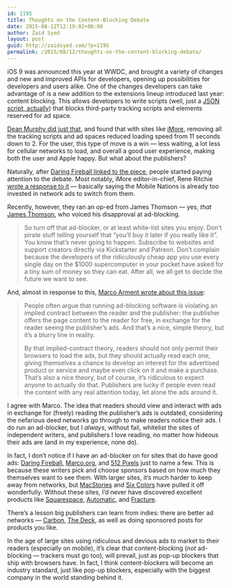 ```yaml
---
id: 1195
title: Thoughts on the Content-Blocking Debate
date: 2015-08-12T12:19:02+00:00
author: Zaid Syed
layout: post
guid: http://zaidsyed.com/?p=1195
permalink: /2015/08/12/thoughts-on-the-content-blocking-debate/
---
```

iOS 9 was announced this year at WWDC, and brought a variety of changes and new and improved APIs for developers, opening up possibilities for developers and users alike. One of the changes developers can take advantage of is a new addition to the extensions lineup introduced last year: content blocking. This allows developers to write scripts (well, just a [JSON script, actually](https://gist.github.com/CraftyDeano/777579c628b3d8d50f25)) that blocks third-party tracking scripts and elements reserved for ad space.

[Dean Murphy did just that](http://murphyapps.co/blog/2015/6/24/an-hour-with-safari-content-blocker-in-ios-9), and found that with sites like [iMore](http://imore.com), removing all the tracking scripts and ad spaces reduced loading speed from 11 seconds down to 2. For the user, this type of move is a win — less waiting, a lot less for cellular networks to load, and overall a good user experience, making both the user and Apple happy. But what about the publishers?

Naturally, after [Daring Fireball linked to the piece](https://daringfireball.net/2015/07/safari_content_blocker_imore), people started paying attention to the debate. Most notably, iMore editor-in-chief, Rene Ritchie [wrote a response to it](http://www.imore.com/and-hour-safari-content-blockers-and-imore) — basically saying the Mobile Nations is already too invested in network ads to switch from them.

Recently, however, they ran an op-ed from James Thomson — yes, _that_ [James Thomson](http://twitter.com/jamesthomson), who voiced his disapproval at ad-blocking.

> So turn off that ad-blocker, or at least white-list sites you enjoy. Don&#8217;t pirate stuff telling yourself that &#8220;you&#8217;ll buy it later if you really like it&#8221;. You know that&#8217;s never going to happen. Subscribe to websites and support creators directly via Kickstarter and Patreon. Don&#8217;t complain because the developers of the ridiculously cheap app you use every single day on the $1000 supercomputer in your pocket have asked for a tiny sum of money so they can eat. After all, we all get to decide the future we want to see. 

And, almost in response to this, [Marco Arment wrote about this issue](http://www.marco.org/2015/08/11/ad-blocking-ethics):

> People often argue that running ad-blocking software is violating an implied contract between the reader and the publisher: the publisher offers the page content to the reader for free, in exchange for the reader seeing the publisher’s ads. And that’s a nice, simple theory, but it’s a blurry line in reality.
> 
> By that implied-contract theory, readers should not only permit their browsers to load the ads, but they should actually read each one, giving themselves a chance to develop an interest for the advertised product or service and maybe even click on it and make a purchase. That’s also a nice theory, but of course, it’s ridiculous to expect anyone to actually do that. Publishers are lucky if people even read the content with any real attention today, let alone the ads around it. 

I agree with Marco. The idea that readers should view and interact with ads in exchange for (freely) reading the publisher&#8217;s ads is outdated, considering the nefarious deed networks go through to make readers notice their ads. I do run an ad-blocker, but I _always_, without fail, whitelist the sites of independent writers, and publishers I love reading, no matter how hideous their ads are (and in my experience, none do).

In fact, I don&#8217;t notice if I have an ad-blocker on for sites that do have good ads: [Daring Fireball](http://daringfireball.net), [Marco.org](http://marco.org), and [512 Pixels](http://512pixels.net) just to name a few. This is because these writers pick and choose sponsors based on how much they themselves want to see them. With larger sites, it&#8217;s much harder to keep away from networks, but [MacStories](http://macstories.net) and [Six Colors](http://sixcolors.com) have pulled it off wonderfully. Without these sites, I&#8217;d never have discovered excellent products like [Squarespace](http://squarespace.com), [Automatic](http://automatic.com), and [Fracture](http://fractureme.com).

There&#8217;s a lesson big publishers can learn from indies: there are better ad networks — [Carbon](http://carbonads.net), [The Deck](http://decknetwork.net), as well as doing sponsored posts for products you like.

In the age of large sites using ridiculous and devious ads to market to their readers (especially on mobile), it&#8217;s clear that content-blocking (_not_ ad-blocking — trackers must go too), will prevail, just as pop-up blockers that ship with browsers have. In fact, I think content-blockers will become an industry standard, just like pop-up blockers, especially with the biggest company in the world standing behind it.